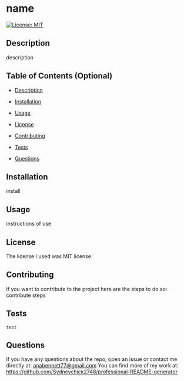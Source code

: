 
  
# name

[![License: MIT](https://img.shields.io/badge/License-MIT-yellow.svg)](https://opensource.org/licenses/MIT)

## Description

description


## Table of Contents (Optional)

* [Description](#Description)

* [Installation](#installation)

* [Usage](#usage)

* [License](#license)

* [Contributing](#contributing)

* [Tests](#tests)

* [Questions](#questions)


## Installation
install

## Usage
instructions of use

## License
The license I used was MIT license


## Contributing
If you want to contribute to the project here are the steps to do so:
contribute steps


## Tests
````
test
````


## Questions
If you have any questions about the repo, open an issue or contact me directly at: anabennett77@gmail.com You can find more of my work at: https://github.com/Sydneychick2748/professional-README-generator

